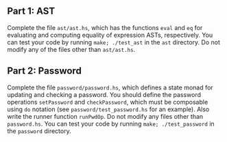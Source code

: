 ## Part 1: AST

Complete the file `ast/ast.hs`, which has the functions `eval` and `eq` for evaluating and computing equality of expression ASTs, respectively. You can test your code by running `make; ./test_ast` in the `ast` directory. Do not modify any of the files other than `ast/ast.hs`.

## Part 2: Password

Complete the file `password/password.hs`, which defines a state monad for updating and checking a password. You should define the password operations `setPassword` and `checkPassword`, which must be composable using `do` notation (see `password/test_password.hs` for an example). Also write the runner function `runPwdOp`. Do not modify any files other than `password.hs`. You can test your code by running `make; ./test_password` in the `password` directory.